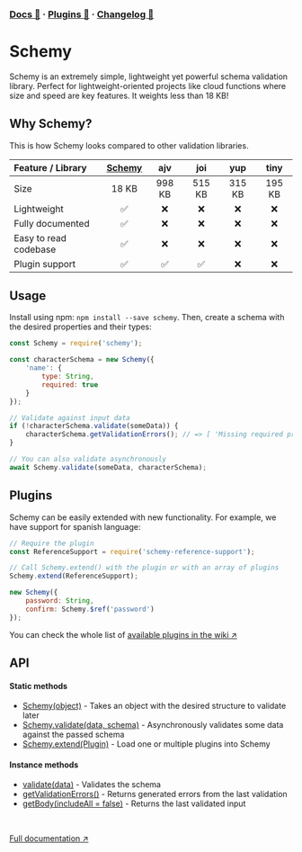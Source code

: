 ### [Docs 📖](https://github.com/aeberdinelli/schemy/wiki) · [Plugins 🧩](https://github.com/aeberdinelli/schemy/wiki/List-of-plugins) · [Changelog 📝](https://github.com/aeberdinelli/schemy/releases)

# Schemy 
Schemy is an extremely simple, lightweight yet powerful schema validation library. Perfect for lightweight-oriented projects like cloud functions where size and speed are key features. It weights less than 18 KB!

## Why Schemy?
This is how Schemy looks compared to other validation libraries.

|Feature / Library|[Schemy](https://npmjs.com/package/schemy)|ajv|joi|yup|tiny|
|:--- |:---: |:---: |:---: |:---: |:---: |
|Size|18 KB|998 KB|515 KB|315 KB|195 KB|
|Lightweight|✅|❌|❌|❌|❌|
|Fully documented|✅|❌|❌|❌|❌|
|Easy to read codebase|✅|❌|❌|❌|❌|
|Plugin support|✅|✅|✅|❌|❌|

## Usage
Install using npm: `npm install --save schemy`.
Then, create a schema with the desired properties and their types:

```javascript
const Schemy = require('schemy');

const characterSchema = new Schemy({
    'name': {
        type: String,
        required: true
    }
});

// Validate against input data
if (!characterSchema.validate(someData)) {
    characterSchema.getValidationErrors(); // => [ 'Missing required property name' ]
}

// You can also validate asynchronously
await Schemy.validate(someData, characterSchema);
```

## Plugins
Schemy can be easily extended with new functionality. For example, we have support for spanish language:

```javascript
// Require the plugin
const ReferenceSupport = require('schemy-reference-support');

// Call Schemy.extend() with the plugin or with an array of plugins
Schemy.extend(ReferenceSupport);

new Schemy({
    password: String,
    confirm: Schemy.$ref('password')
});
```

You can check the whole list of [available plugins in the wiki ↗](https://github.com/aeberdinelli/schemy/wiki/List-of-plugins) 

## API
#### Static methods
- [Schemy(object)](https://github.com/aeberdinelli/schemy/wiki#-usage) - Takes an object with the desired structure to validate later
- [Schemy.validate(data, schema)](https://github.com/aeberdinelli/schemy/wiki/Async-validation#async-validation) - Asynchronously validates some data against the passed schema
- [Schemy.extend(Plugin)](https://github.com/aeberdinelli/schemy/wiki/Using-plugins) - Load one or multiple plugins into Schemy

#### Instance methods
- [validate(data)](https://github.com/aeberdinelli/schemy/wiki/Synchronous-validation) - Validates the schema
- [getValidationErrors()](https://github.com/aeberdinelli/schemy/wiki/getValidationErrors) - Returns generated errors from the last validation
- [getBody(includeAll = false)](https://github.com/aeberdinelli/schemy/wiki/getBody(includeAll-=-false)) - Returns the last validated input

<br>

[Full documentation ↗️](https://github.com/aeberdinelli/schemy/wiki)
